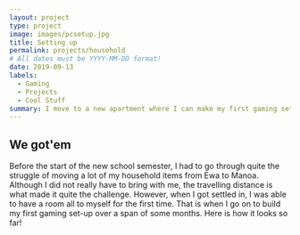 ```yaml
---
layout: project
type: project
image: images/pcsetup.jpg
title: Setting up
permalink: projects/household
# All dates must be YYYY-MM-DD format!
date: 2019-09-13
labels:
  - Gaming
  - Projects
  - Cool Stuff
summary: I move to a new apartment where I can make my first gaming set-up!
---
```


## We got'em ##
  Before the start of the new school semester, I had to go through quite the struggle of moving a lot of my household items from Ewa to Manoa. Although I did not really have to bring with me, the travelling distance is what made it quite the challenge. However, when I got settled in, I was able to have a room all to myself for the first time. That is when I go on to build my first gaming set-up over a span of some months. Here is how it looks so far!
